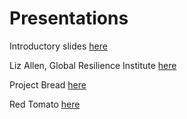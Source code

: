 
# Presentations

Introductory slides [here](https://docs.google.com/presentation/d/13Yf7TvGgmO5tCfey0NFb58XmVDBV1q1YEL0erZk-hdE/edit?usp=sharing)

Liz Allen, Global Resilience Institute [here](https://drive.google.com/open?id=1IFj08yyGtHyXT7oFl57nvrTUM3-9L5DR)

Project Bread [here](https://drive.google.com/open?id=146WEpaBjRCLQE5GBnKqZnDM3D3jxDz-A)

Red Tomato [here](https://drive.google.com/open?id=1prW35ihO83YpnfaPviTcLBpKjT38CxwJ)
